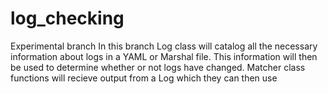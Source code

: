 log_checking
==================
Experimental branch
In this branch Log class will catalog all the necessary information about logs in a YAML or Marshal file. This information will then be used to determine whether or not logs have changed. 
Matcher class functions will recieve output from a Log which they can then use

